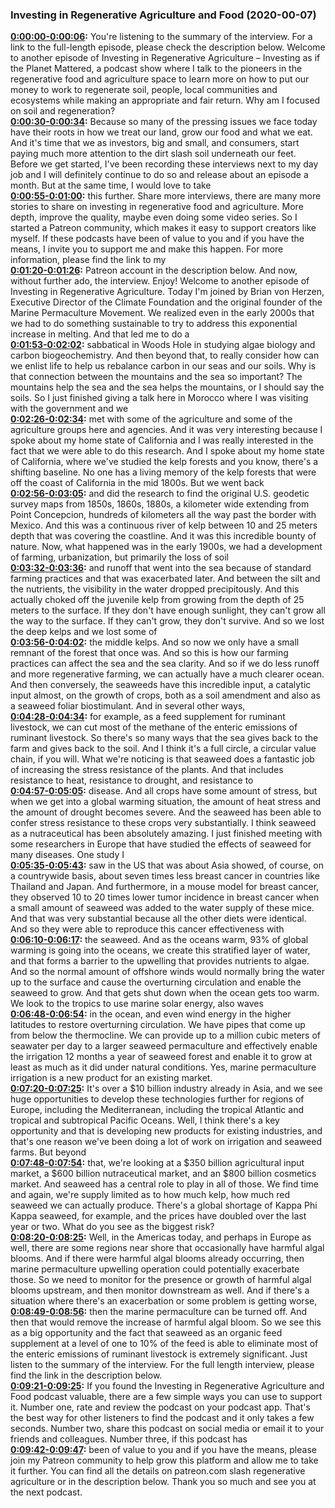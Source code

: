 ### Investing in Regenerative Agriculture and Food  (2020-00-07)
**[0:00:00-0:00:06](https://investinginregenerativeagriculture.com/2020/01/09/brian-von-herzen/#t=0:00:00):**  You're listening to the summary of the interview. For a link to the full-length episode, please check the description below.  Welcome to another episode of Investing in Regenerative Agriculture – Investing as if the Planet Mattered,  a podcast show where I talk to the pioneers in the regenerative food and agriculture space  to learn more on how to put our money to work to regenerate soil, people, local communities and ecosystems  while making an appropriate and fair return. Why am I focused on soil and regeneration?  
**[0:00:30-0:00:34](https://investinginregenerativeagriculture.com/2020/01/09/brian-von-herzen/#t=0:00:30):**  Because so many of the pressing issues we face today have their roots in how we treat our land,  grow our food and what we eat. And it's time that we as investors, big and small, and consumers,  start paying much more attention to the dirt slash soil underneath our feet.  Before we get started, I've been recording these interviews next to my day job and I will definitely  continue to do so and release about an episode a month. But at the same time, I would love to take  
**[0:00:55-0:01:00](https://investinginregenerativeagriculture.com/2020/01/09/brian-von-herzen/#t=0:00:55):**  this further. Share more interviews, there are many more stories to share on investing in regenerative  food and agriculture. More depth, improve the quality, maybe even doing some video series.  So I started a Patreon community, which makes it easy to support creators like myself.  If these podcasts have been of value to you and if you have the means,  I invite you to support me and make this happen. For more information, please find the link to my  
**[0:01:20-0:01:26](https://investinginregenerativeagriculture.com/2020/01/09/brian-von-herzen/#t=0:01:20):**  Patreon account in the description below. And now, without further ado, the interview. Enjoy!  Welcome to another episode of Investing in Regenerative Agriculture. Today I'm joined  by Brian von Herzen, Executive Director of the Climate Foundation and the original founder of  the Marine Permaculture Movement. We realized even in the early 2000s that we had to do something  sustainable to try to address this exponential increase in melting. And that led me to do a  
**[0:01:53-0:02:02](https://investinginregenerativeagriculture.com/2020/01/09/brian-von-herzen/#t=0:01:53):**  sabbatical in Woods Hole in studying algae biology and carbon biogeochemistry. And then beyond that,  to really consider how can we enlist life to help us rebalance carbon in our seas and our soils.  Why is that connection between the mountains and the sea so important?  The mountains help the sea and the sea helps the mountains, or I should say the soils.  So I just finished giving a talk here in Morocco where I was visiting with the government and we  
**[0:02:26-0:02:34](https://investinginregenerativeagriculture.com/2020/01/09/brian-von-herzen/#t=0:02:26):**  met with some of the agriculture and some of the agriculture groups here and agencies. And it was  very interesting because I spoke about my home state of California and I was really interested  in the fact that we were able to do this research. And I spoke about my home state of California,  where we've studied the kelp forests and you know, there's a shifting baseline. No one has a living  memory of the kelp forests that were off the coast of California in the mid 1800s. But we went back  
**[0:02:56-0:03:05](https://investinginregenerativeagriculture.com/2020/01/09/brian-von-herzen/#t=0:02:56):**  and did the research to find the original U.S. geodetic survey maps from 1850s, 1860s, 1880s,  a kilometer wide extending from Point Concepcion, hundreds of kilometers all the way past the border  with Mexico. And this was a continuous river of kelp between 10 and 25 meters depth that was  covering the coastline. And it was this incredible bounty of nature. Now, what happened was in the  early 1900s, we had a development of farming, urbanization, but primarily the loss of soil  
**[0:03:32-0:03:36](https://investinginregenerativeagriculture.com/2020/01/09/brian-von-herzen/#t=0:03:32):**  and runoff that went into the sea because of standard farming practices and that was  exacerbated later. And between the silt and the nutrients, the visibility in the water dropped  precipitously. And this actually choked off the juvenile kelp from growing from the depth of 25  meters to the surface. If they don't have enough sunlight, they can't grow all the way to the  surface. If they can't grow, they don't survive. And so we lost the deep kelps and we lost some of  
**[0:03:56-0:04:02](https://investinginregenerativeagriculture.com/2020/01/09/brian-von-herzen/#t=0:03:56):**  the middle kelps. And so now we only have a small remnant of the forest that once was. And so this  is how our farming practices can affect the sea and the sea clarity. And so if we do less runoff  and more regenerative farming, we can actually have a much clearer ocean. And then conversely,  the seaweeds have this incredible input, a catalytic input almost, on the growth of crops,  both as a soil amendment and also as a seaweed foliar biostimulant. And in several other ways,  
**[0:04:28-0:04:34](https://investinginregenerativeagriculture.com/2020/01/09/brian-von-herzen/#t=0:04:28):**  for example, as a feed supplement for ruminant livestock, we can cut most of the methane of the  enteric emissions of ruminant livestock. So there's so many ways that the sea gives back to the farm  and gives back to the soil. And I think it's a full circle, a circular value chain, if you will.  What we're noticing is that seaweed does a fantastic job of increasing the stress resistance  of the plants. And that includes resistance to heat, resistance to drought, and resistance to  
**[0:04:57-0:05:05](https://investinginregenerativeagriculture.com/2020/01/09/brian-von-herzen/#t=0:04:57):**  disease. And all crops have some amount of stress, but when we get into a global warming situation,  the amount of heat stress and the amount of drought becomes severe. And the seaweed  has been able to confer stress resistance to these crops very substantially.  I think seaweed as a nutraceutical has been absolutely amazing. I just finished meeting with  some researchers in Europe that have studied the effects of seaweed for many diseases. One study I  
**[0:05:35-0:05:43](https://investinginregenerativeagriculture.com/2020/01/09/brian-von-herzen/#t=0:05:35):**  saw in the US that was about Asia showed, of course, on a countrywide basis, about seven times  less breast cancer in countries like Thailand and Japan. And furthermore, in a mouse model for breast  cancer, they observed 10 to 20 times lower tumor incidence in breast cancer when a small amount of  seaweed was added to the water supply of these mice. And that was very substantial because all  the other diets were identical. And so they were able to reproduce this cancer effectiveness with  
**[0:06:10-0:06:17](https://investinginregenerativeagriculture.com/2020/01/09/brian-von-herzen/#t=0:06:10):**  the seaweed. And as the oceans warm, 93% of global warming is going into the oceans, we create this  stratified layer of water, and that forms a barrier to the upwelling that provides nutrients to algae.  And so the normal amount of offshore winds would normally bring the water up to the surface and  cause the overturning circulation and enable the seaweed to grow. And that gets shut down  when the ocean gets too warm. We look to the tropics to use marine solar energy, also waves  
**[0:06:48-0:06:54](https://investinginregenerativeagriculture.com/2020/01/09/brian-von-herzen/#t=0:06:48):**  in the ocean, and even wind energy in the higher latitudes to restore overturning circulation.  We have pipes that come up from below the thermocline. We can provide up to a million  cubic meters of seawater per day to a larger seaweed permaculture and effectively enable  the irrigation 12 months a year of seaweed forest and enable it to grow at least as much as it did  under natural conditions. Yes, marine permaculture irrigation is a new product for an existing market.  
**[0:07:20-0:07:25](https://investinginregenerativeagriculture.com/2020/01/09/brian-von-herzen/#t=0:07:20):**  It's over a $10 billion industry already in Asia, and we see huge opportunities to  develop these technologies further for regions of Europe, including the Mediterranean,  including the tropical Atlantic and tropical and subtropical Pacific Oceans.  Well, I think there's a key opportunity and that is developing new products for existing industries,  and that's one reason we've been doing a lot of work on irrigation and seaweed farms. But beyond  
**[0:07:48-0:07:54](https://investinginregenerativeagriculture.com/2020/01/09/brian-von-herzen/#t=0:07:48):**  that, we're looking at a $350 billion agricultural input market, a $600 billion  nutraceutical market, and an $800 billion cosmetics market. And seaweed has a central  role to play in all of those. We find time and again, we're supply limited as to how much kelp,  how much red seaweed we can actually produce. There's a global shortage of Kappa Phi Kappa seaweed,  for example, and the prices have doubled over the last year or two. What do you see as the biggest risk?  
**[0:08:20-0:08:25](https://investinginregenerativeagriculture.com/2020/01/09/brian-von-herzen/#t=0:08:20):**  Well, in the Americas today, and perhaps in Europe as well, there are some regions near shore that  occasionally have harmful algal blooms. And if there were harmful algal blooms already occurring,  then marine permaculture upwelling operation could potentially exacerbate those. So we need to  monitor for the presence or growth of harmful algal blooms upstream, and then monitor downstream  as well. And if there's a situation where there's an exacerbation or some problem is getting worse,  
**[0:08:49-0:08:56](https://investinginregenerativeagriculture.com/2020/01/09/brian-von-herzen/#t=0:08:49):**  then the marine permaculture can be turned off. And then that would remove the increase of harmful  algal bloom. So we see this as a big opportunity and the fact that seaweed as an organic feed  supplement at a level of one to 10% of the feed is able to eliminate most of the enteric emissions  of ruminant livestock is extremely significant. Just listen to the summary of the interview.  For the full length interview, please find the link in the description below.  
**[0:09:21-0:09:25](https://investinginregenerativeagriculture.com/2020/01/09/brian-von-herzen/#t=0:09:21):**  If you found the Investing in Regenerative Agriculture and Food podcast valuable,  there are a few simple ways you can use to support it.  Number one, rate and review the podcast on your podcast app. That's the best way for other  listeners to find the podcast and it only takes a few seconds. Number two, share this podcast on  social media or email it to your friends and colleagues. Number three, if this podcast has  
**[0:09:42-0:09:47](https://investinginregenerativeagriculture.com/2020/01/09/brian-von-herzen/#t=0:09:42):**  been of value to you and if you have the means, please join my Patreon community to help grow this  platform and allow me to take it further. You can find all the details on patreon.com slash  regenerative agriculture or in the description below. Thank you so much and see you at the next podcast.  